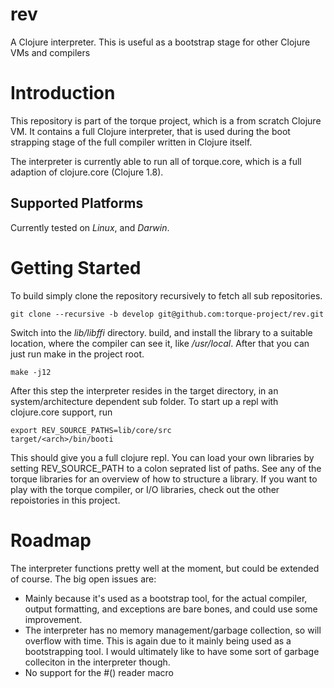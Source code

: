 # rev

A Clojure interpreter. This is useful as a bootstrap stage for other Clojure VMs and compilers

# Introduction

This repository is part of the torque project, which is a from scratch Clojure VM. 
It contains a full Clojure interpreter, that is used during the boot strapping stage
of the full compiler written in Clojure itself.

The interpreter is currently able to run all of torque.core, which is a full adaption
of clojure.core (Clojure 1.8).

## Supported Platforms

Currently tested on *Linux*, and *Darwin*.

# Getting Started

To build simply clone the repository recursively to fetch all sub repositories.

    git clone --recursive -b develop git@github.com:torque-project/rev.git
    
Switch into the *lib/libffi* directory. build, and install the library to a suitable location, 
where the compiler can see it, like */usr/local*. After that you can just run make in 
the project root.

    make -j12
    
After this step the interpreter resides in the target directory, in an system/architecture 
dependent sub folder. To start up a repl with clojure.core support, run 

    export REV_SOURCE_PATHS=lib/core/src 
    target/<arch>/bin/booti
    
This should give you a full clojure repl. You can load your own libraries by setting
REV_SOURCE_PATH to a colon seprated list of paths.
See any of the torque libraries for an overview of how to structure a library.
If you want to play with the torque compiler, or I/O libraries, check out the
other repoistories in this project.

# Roadmap

The interpreter functions pretty well at the moment, but could be extended of 
course. The big open issues are:

* Mainly because it's used as a bootstrap tool, for the actual compiler,
output formatting, and exceptions are bare bones, and could use some 
improvement. 
* The interpreter has no memory management/garbage collection, so will overflow
with time. This is again due to it mainly being used as a bootstrapping tool. I
would ultimately like to have some sort of garbage colleciton in the interpreter though.
* No support for the #() reader macro
